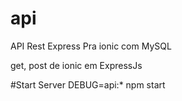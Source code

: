 # api
API Rest Express Pra ionic com MySQL

get, post de ionic em ExpressJs

#Start Server
DEBUG=api:* npm start
